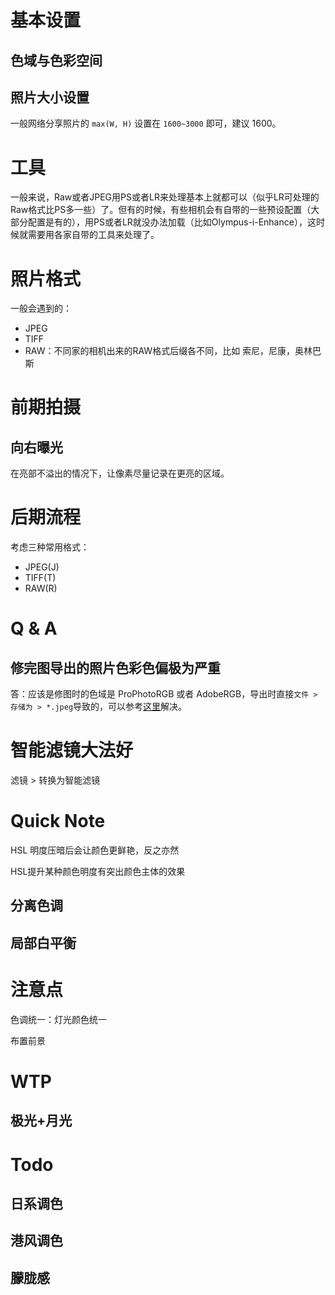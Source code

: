 # 基本设置

## 色域与色彩空间

## 照片大小设置
一般网络分享照片的 `max(W, H)` 设置在 `1600~3000` 即可，建议 1600。

# 工具
一般来说，Raw或者JPEG用PS或者LR来处理基本上就都可以（似乎LR可处理的Raw格式比PS多一些）了。但有的时候，有些相机会有自带的一些预设配置（大部分配置是有的），用PS或者LR就没办法加载（比如Olympus-i-Enhance），这时候就需要用各家自带的工具来处理了。

# 照片格式

一般会遇到的：

* JPEG
* TIFF
* RAW：不同家的相机出来的RAW格式后缀各不同，比如 索尼，尼康，奥林巴斯

# 前期拍摄
## 向右曝光
在亮部不溢出的情况下，让像素尽量记录在更亮的区域。

# 后期流程

考虑三种常用格式：

* JPEG(J)
* TIFF(T)
* RAW(R)



# Q & A
## 修完图导出的照片色彩色偏极为严重
答：应该是修图时的色域是 ProPhotoRGB 或者 AdobeRGB，导出时直接`文件 > 存储为 > *.jpeg`导致的，可以参考[这里](https://github.com/tswsxk/tswsxk.github.io/wiki/Photography#%E5%AF%BC%E5%87%BA)解决。


# 智能滤镜大法好

滤镜 > 转换为智能滤镜


# Quick Note

HSL 明度压暗后会让颜色更鲜艳，反之亦然

HSL提升某种颜色明度有突出颜色主体的效果

## 分离色调

## 局部白平衡


# 注意点

色调统一：灯光颜色统一

布置前景

# WTP

## 极光+月光


# Todo
## 日系调色

## 港风调色

## 朦胧感